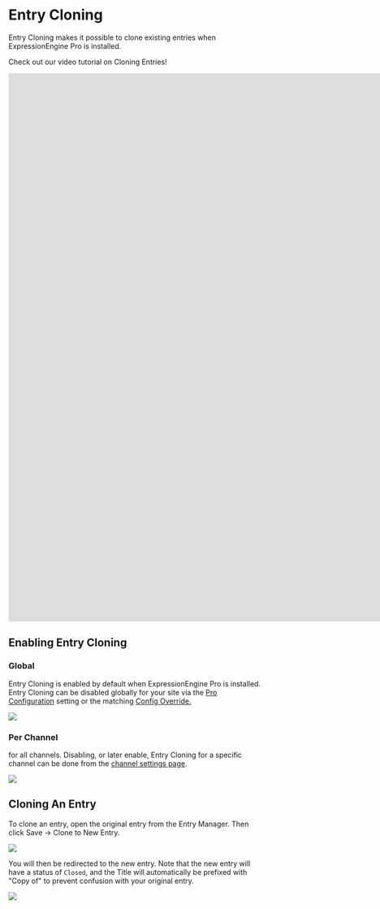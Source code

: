 <!--
    This source file is part of the open source project
    ExpressionEngine User Guide (https://github.com/ExpressionEngine/ExpressionEngine-User-Guide)

    @link      https://expressionengine.com/
    @copyright Copyright (c) 2003-2021, Packet Tide, LLC (https://packettide.com)
    @license   https://expressionengine.com/license Licensed under Apache License, Version 2.0
-->

# Entry Cloning

Entry Cloning makes it possible to clone existing entries when ExpressionEngine Pro is installed.

Check out our video tutorial on Cloning Entries!
<div class="video-wrapper">
<iframe src="https://www.youtube.com/embed/cSz7NZdQvGk?vq=HD1080&rel=0" width="1920" height="1080" frameborder="0" webkitallowfullscreen mozallowfullscreen allowfullscreen></iframe>

</div>

## Enabling Entry Cloning
### Global
Entry Cloning is enabled by default when ExpressionEngine Pro is installed. Entry Cloning can be disabled globally for your site via the [Pro Configuration](pro/configuration.md) setting or the matching [Config Override.](pro/configuration.md#enable_entry_cloning)

![](/_images/entry_cloning_global.png)

### Per Channel
for all channels. Disabling, or later enable, Entry Cloning for a specific channel can be done from the [channel settings page](control-panel/channels.md#settings-tab). 

![](_images/entry_cloning_setting.png)

## Cloning An Entry
To clone an entry, open the original entry from the Entry Manager. Then click  Save -> Clone to New Entry.

![](_images/entry_cloning_menu.png)

You will then be redirected to the new entry. Note that the new entry will have a status of `Closed`, and the Title will automatically be prefixed with "Copy of" to prevent confusion with your original entry.


![](_images/entry_cloning_animation.gif)
